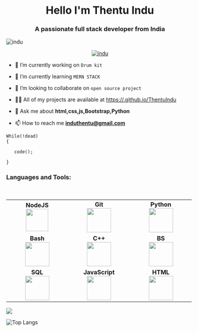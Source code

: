 <h1 align="center" >Hello I'm Thentu Indu</h1>
<h3 align="center">A passionate full stack developer from India</h3>

<p align="left"> <img src="https://komarev.com/ghpvc/?username=ThentuIndu&label=Profile%20views&color=0e75b6&style=flat" alt="indu" /> </p>

<p align="center"> <a href="https://github.com/ryo-ma/github-profile-trophy"><img src="https://github-profile-trophy.vercel.app/?username=ThentuIndu" alt="indu" /></a></p>

- 🔭 I’m currently working on `Drum kit`

- 🌱 I’m currently learning `MERN STACK`

- 👯 I’m looking to collaborate on `open source project`

- 👨‍💻 All of my projects are available at [https://.github.io/ThentuIndu](https://ThentuIndu.github.io/)

- 💬 Ask me about **html,css,js,Bootstrap,Python**

- 📫 How to reach me **induthentu@gmail.com**

```
While(!dead)
{

   code();

}
```
<h3 align="left">Languages and Tools:</h3>
<br>
<table>
<tbody>

<tr>
<td align="center" width="20%">
<span><b><center>NodeJS</center></b></span> 
<img height=60px src="https://img.icons8.com/color/2x/nodejs.png"> 
</td>
<td align="center" width="20%">
<span><b><center>Git</center></b></span> 
<img height=65px src="https://img.icons8.com/ios-glyphs/2x/github-2.png"> 
</td>
<td align="center" width="20%">
<span><b><center>Python</center></b></span> 
<img height=65px src="https://img.icons8.com/color/2x/python.png"> 
</td>
</tr>

<tr>
<td align="center" width="20%">
<span><b><center>Bash</center></b></span> 
<img height=65px src="https://img.icons8.com/bubbles/2x/console.png"> 
</td>
<td align="center" width="20%">
<span><b><center>C++</center></b></span> 
<img height=65px src="https://isocpp.org/assets/images/cpp_logo.png"> 
</td>
<td align="center" width="20%">
<span><b><center>BS</center></b></span> 
<img height=65px src="https://img.icons8.com/color/2x/bootstrap.png"> 
</td>
</tr>

<tr>
<td align="center" width="20%">
<span><b><center>SQL</center></b></span> 
<img height=65px src="https://img.icons8.com/ios-filled/2x/sql.png"> 
</td>

<td align="center" width="20%">
<span><b><center>JavaScript</center></b></span> 
<img height=65px src="https://img.icons8.com/color/2x/javascript.png"> 
</td>

<td align="center" width="20%">
<span><b><center>HTML</center></b></span> 
<img height=65px src="https://img.icons8.com/color/2x/html-5.png"> 
</td>
</tr>
</tbody>
</table>


<img src="https://github-readme-stats.vercel.app/api?username=ThentuIndu&show_icons=true&theme=radical&title_color=8E2DE2&text_color=fff&icon_color=8E2DE2">

![Top Langs](https://github-readme-stats.vercel.app/api/top-langs/?username=ThentuIndu&theme=radical&title_color=8E2DE2&text_color=fff)

